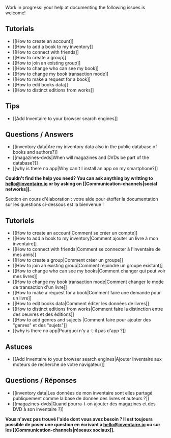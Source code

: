 <!-- LANG:EN, title="Frequently Asked Questions"-->
Work in progress: your help at documenting the following issues is welcome!

## Tutorials

* [[How to create an account]]
* [[How to add a book to my inventory]]
* [[How to connect with friends]]
* [[How to create a group]]
* [[How to join an existing group]]
* [[How to change who can see my book]]
* [[How to change my book transaction mode]]
* [[How to make a request for a book]]
* [[How to edit books data]]
* [[How to distinct editions from works]]

## Tips

* [[Add Inventaire to your browser search engines]]

## Questions / Answers

* [[inventory data|Are my inventory data also in the public database of books and authors?]]
* [[magazines-dvds|When will magazines and DVDs be part of the database?]]
* [[why is there no app|Why can't I install an app on my smartphone?]]

**Couldn't find the help you need? You can ask anything by writting to [hello@inventaire.io](mailto:hello@inventaire.io) or by asking on [[Communication-channels|social networks]].**

<!-- LANG:FR, title="Foire Aux Questions"-->
Section en cours d'élaboration : votre aide pour étoffer la documentation sur les questions ci-dessous est la bienvenue !

## Tutoriels

* [[How to create an account|Comment se créer un compte]]
* [[How to add a book to my inventory|Comment ajouter un livre à mon inventaire]]
* [[How to connect with friends|Comment se connecter à l'inventaire de mes amis]]
* [[How to create a group|Comment créer un groupe]]
* [[How to join an existing group|Comment rejoindre un groupe existant]]
* [[How to change who can see my books|Comment changer qui peut voir mes livres]]
* [[How to change my book transaction mode|Comment changer le mode de transaction d'un livre]]
* [[How to make a request for a book|Comment faire une demande pour un livre]]
* [[How to edit books data|Comment éditer les données de livres]]
* [[How to distinct editions from works|Comment faire la distinction entre des oeuvres et des éditions]]
* [[How to add genres and sujects |Comment faire pour ajouter des "genres" et des "sujets"]]
* [[why is there no app|Pourquoi n'y a-t-il pas d'app ?]]

## Astuces

* [[Add Inventaire to your browser search engines|Ajouter Inventaire aux moteurs de recherche de votre navigateur]]

## Questions / Réponses

* [[inventory data|Les données de mon inventaire sont elles partagé publiquement comme la base de donnée des livres et auteurs ?]]
* [[magazines-dvds|Quand pourra-t-on ajouter des magazines et des DVD à son inventaire ?]]

**Vous n'avez pas trouvé l'aide dont vous avez besoin ? Il est toujours possible de poser une question en écrivant à [hello@inventaire.io](mailto:hello@inventaire.io) ou sur les [[Communication-channels|réseaux sociaux]].**